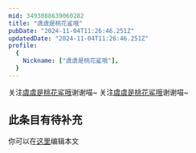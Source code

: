 ```yaml
---
mid: 3493088639060282
title: "虞虞是桃花鲨哦"
pubDate: "2024-11-04T11:26:46.251Z"
updatedDate: "2024-11-04T11:26:46.251Z"
profile:
  {
    Nickname: ["虞虞是桃花鲨哦"],
  }
---
```


关注[虞虞是桃花鲨哦](https://space.bilibili.com/3493088639060282)谢谢喵~ 关注[虞虞是桃花鲨哦](https://space.bilibili.com/3493088639060282)谢谢喵~

## 此条目有待补充
你可以在[这里](https://github.com/Yuhanawa/VTuber.ICU-Content/edit/master/v/虞虞是桃花鲨哦/index.md)编辑本文

